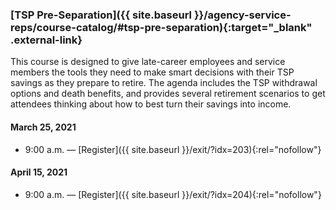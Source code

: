### [TSP Pre-Separation]({{ site.baseurl }}/agency-service-reps/course-catalog/#tsp-pre-separation){:target="\_blank" .external-link}

This course is designed to give late-career employees and service members the tools they need to make smart decisions with their TSP savings as they prepare to retire. The agenda includes the TSP withdrawal options and death benefits, and provides several retirement scenarios to get attendees thinking about how to best turn their savings into income.

#### March 25, 2021

- 9:00 a.m. — [Register]({{ site.baseurl }}/exit/?idx=203){:rel="nofollow"}

#### April 15, 2021

- 9:00 a.m. — [Register]({{ site.baseurl }}/exit/?idx=204){:rel="nofollow"}
